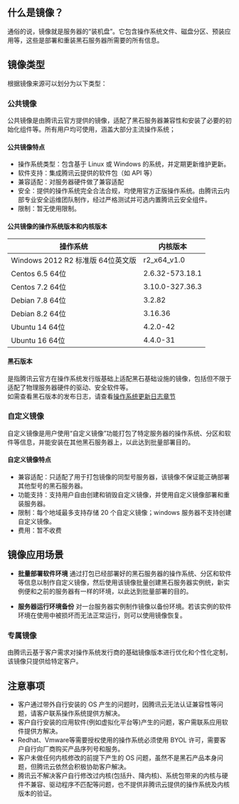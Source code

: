 ## 什么是镜像？
通俗的说，镜像就是服务器的“装机盘”。它包含操作系统文件、磁盘分区、预装应用等，这些是部署和重装黑石服务器所需要的所有信息。

## 镜像类型
根据镜像来源可以划分为以下类型：

### 公共镜像
公共镜像是由腾讯云官方提供的镜像，适配了黑石服务器兼容性和安装了必要的初始化组件等。所有用户均可使用，涵盖大部分主流操作系统；

#### 公共镜像特点
- 操作系统类型：包含基于 Linux 或 Windows 的系统，并定期更新维护更新。</br>
- 软件支持：集成腾讯云提供的软件包（如 API 等）</br>
- 兼容适配：对服务器硬件做了兼容适配
- 安全：提供的操作系统完全合法合规，均使用官方正版操作系统。由腾讯云内部专业安全运维团队制作，经过严格测试并可选内置腾讯云安全组件。</br>
- 限制：暂无使用限制。

#### 公共镜像的操作系统版本和内核版本
| 操作系统 | 内核版本 |
|---------|---------|
| Windows 2012 R2 标准版 64位英文版 | r2_x64_v1.0 |
| Centos 6.5 64位 | 2.6.32-573.18.1 |
| Centos 7.2 64位 | 3.10.0-327.36.3 |
| Debian 7.8 64位 | 3.2.82 |
| Debian 8.2 64位 | 3.16.36 |
| Ubuntu 14 64位 | 4.2.0-42 |
| Ubuntu 16 64位 | 4.4.0-31 |

#### 黑石版本
是指腾讯云官方在操作系统发行版基础上适配黑石基础设施的镜像，包括但不限于适配了物理服务器硬件的驱动、安全软件等。</br>
如需查看黑石版本的发布日志，请查看[操作系统更新日志章节](https://cloud.tencent.com/document/product/386/17990)


### 自定义镜像
自定义镜像是用户使用“自定义镜像”功能打包了特定服务器的操作系统、分区和软件等信息，并能安装在其他黑石服务器上，以此达到批量部署目的。

#### 自定义镜像特点
- 兼容适配：只适配了用于打包镜像的同型号服务器，该镜像不保证能正确部署其他型号的黑石服务器。 
- 功能支持：支持用户自由创建和销毁自定义镜像，并使用自定义镜像部署和重装服务器。
- 限制：每个地域最多支持存储 20 个自定义镜像；windows 服务器不支持创建自定义镜像。
- 费用：暂不收费</br>

## 镜像应用场景
 - **批量部署软件环境**
通过打包已经部署好的黑石服务器的操作系统、分区和软件等信息以制作自定义镜像，然后使用该镜像批量创建黑石服务器实例统，新实例便和之前的服务器有一样的环境，以此达到批量部署的目的。

 - **服务器运行环境备份**
对一台服务器实例制作镜像以备份环境。若该实例的软件环境在使用中被损坏而无法正常运行，则可以使用镜像恢复。

### 专属镜像
由腾讯云基于客户需求对操作系统发行商的基础镜像版本进行优化和个性化定制，该镜像只提供给特定客户。

## 注意事项
- 客户通过带外自行安装的 OS 产生的问题时，因腾讯云无法认证兼容性等问题，请客户联系操作系统提供方解决。
- 客户自行安装的应用软件(例如虚拟化平台等)产生的问题，客户需联系应用软件提供方解决。
- Redhat、Vmware等需要授权使用的操作系统必须使用 BYOL 许可，需要客户自行向厂商购买产品序列号和服务。
- 客户未做任何内核修改的前提下产生的 OS 问题，虽然不是黑石产品本身问题，但腾讯云依然会积极协助客户解决。 
- 腾讯云不解决客户自行修改过内核(包括升、降内核)、系统包带来的内核与硬件不兼容、驱动程序不匹配等问题，也不提供非腾讯云提供的操作系统及内核版本的验证。